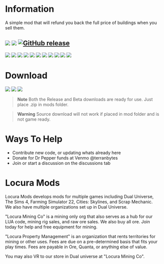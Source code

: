 # Information
A simple mod that will refund you back the full price of buildings when you sell them.

[![](https://img.shields.io/badge/FS22-1.7.1.0-green?style=for-the-badge&logo=steam)](#)
[![](https://img.shields.io/badge/Maintained-YES-green?style=for-the-badge)](#)
[![GitHub release](https://img.shields.io/github/release/LocuraDU/FS22-Locura-Full-Refunds?include_prereleases=&sort=semver&color=blue&style=for-the-badge)](https://github.com/LocuraDU/FS22-Locura-Direct-MultiSeeder/releases/)
---
[![](https://img.shields.io/github/issues/locuradu/FS22-Locura-Full-Refunds?style=flat-square&label=ISSUES)](#)
[![](https://img.shields.io/github/issues-closed/locuradu/FS22-Locura-Full-Refunds?style=flat-square&label=ISSUES)](#)
[![](https://img.shields.io/github/watchers/locuradu/FS22-Locura-Full-Refunds?style=flat-square&label=WATCHERS)](#)
[![](https://img.shields.io/github/stars/locuradu/FS22-Locura-Full-Refunds?style=flat-square&label=STARS)](#)
[![](https://img.shields.io/github/forks/locuradu/FS22-Locura-Full-Refunds?style=flat-square&label=FORKS)](#)
[![](https://img.shields.io/github/commit-activity/m/locuradu/FS22-Locura-Full-Refunds?style=flat-square&label=COMMIT%20ACTIVITY)](#)
[![](https://img.shields.io/github/discussions/locuradu/FS22-Locura-Full-Refunds?label=DISCUSSIONS&style=flat-square)](#)
[![](https://img.shields.io/github/release-date/locuradu/FS22-Locura-Full-Refunds?label=LAST%20RELEASE&style=flat-square)](#)
[![](https://img.shields.io/github/last-commit/locuradu/FS22-Locura-Full-Refunds?label=LAST%20COMMIT&style=flat-square)](#)
[![](https://img.shields.io/github/contributors/locuradu/FS22-Locura-Full-Refunds?label=CONTRIBUTORS&style=flat-square)](#)
[![](https://img.shields.io/github/releases/locuradu/FS22-Locura-Full-Refunds?label=RELEASES&style=flat-square)](#)



# Download
[![](https://img.shields.io/badge/RELEASE-Download_v1.2-green?style=for-the-badge)](https://minhaskamal.github.io/DownGit/#/home?url=https:%2F%2Fgithub.com%2FLocuraDU%2FFS22-Locura-Full-Refunds%2Ftree%2Fmain%2Fsource&rootDirectory=false&fileName=FS22_Locura_Full_Refunds)
[![](https://img.shields.io/badge/BETA-Download_v1.2b-green?style=for-the-badge)](https://minhaskamal.github.io/DownGit/#/home?url=https:%2F%2Fgithub.com%2FLocuraDU%2FFS22-Locura-Full-Refunds%2Ftree%2Fbeta%2Fsource&rootDirectory=false&fileName=FS22_Locura_Full_Refunds)
[![](https://img.shields.io/badge/SOURCE-Download-green?style=for-the-badge)](https://github.com/LocuraDU/FS22-Locura-Full-Refunds/releases)

> **Note**
> Both the Release and Beta downloads are ready for use. Just place .zip in mods folder.

> **Warning**
> Source download will not work if placed in mod folder and is not game ready.

# Ways To Help
- Contribute new code, or updating whats already here
- Donate for Dr Pepper funds at Venmo @terranbytes
- Join or start a discussion on the discussions tab

# Locura Mods
Locura Mods develops mods for multiple games including Dual Universe, The Sims 4, Farming Simulator 22, Cities: Skylines, and Scrap Mechanic. We also have multiple organizations set up in Dual Universe.

"Locura Mining Co" is a mining only org that also serves as a hub for our LUA code, mining rig sales, and raw ore sales. We also buy all ore. Join today for help and free equipment for mining.

"Locura Property Management" is an organization that rents territories for mining or other uses. Fees are due on a pre-determined basis that fits your play times. Fees are payable in Ore, Quanta, or anything else of value.

You may also VR to our store in Dual universe at "Locura Mining Co".  

